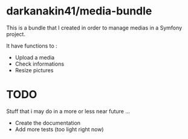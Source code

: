 darkanakin41/media-bundle
===

This is a bundle that I created in order to manage medias in a Symfony project.

It have functions to :
* Upload a media
* Check informations
* Resize pictures

# TODO
Stuff that i may do in a more or less near future ...
* Create the documentation
* Add more tests (too light right now)

